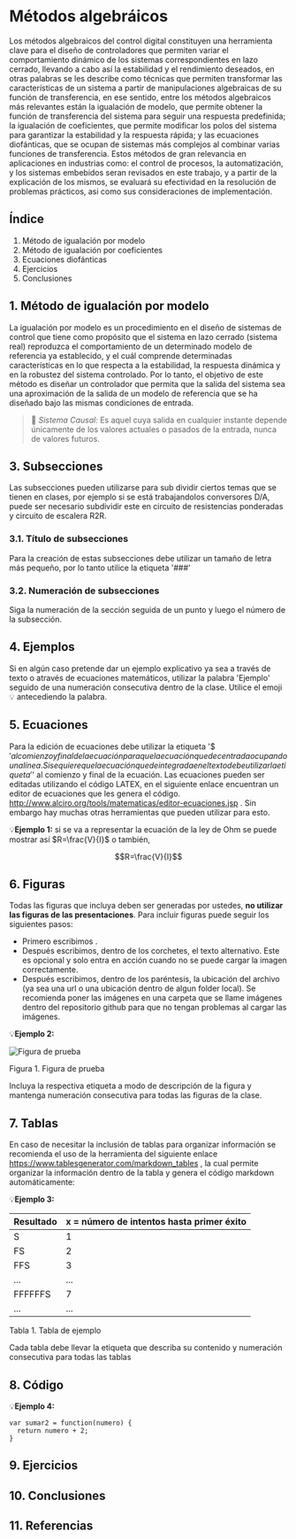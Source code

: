 # Métodos algebráicos
Los métodos algebraicos del control digital constituyen una herramienta clave para el diseño de controladores que permiten variar el comportamiento dinámico de los sistemas correspondientes en lazo cerrado, llevando a cabo así la estabilidad y el rendimiento deseados, en otras palabras se les describe como técnicas que permiten transformar las características de un sistema a partir de manipulaciones algebraicas de su función de transferencia, en ese sentido, entre los métodos algebraicos más relevantes están la igualación de modelo, que permite obtener la función de transferencia del sistema para seguir una respuesta predefinida; la igualación de coeficientes, que permite modificar los polos del sistema para garantizar la estabilidad y la respuesta rápida; y las ecuaciones diofánticas, que se ocupan de sistemas más complejos al combinar varias funciones de transferencia. Estos métodos de gran relevancia en aplicaciones en industrias como: el control de procesos, la automatización, y los sistemas embebidos seran revisados en este trabajo, y a partir de la explicación de los mismos, se evaluará su efectividad en la resolución de problemas prácticos, asi como sus consideraciones de implementación.
## Índice
1. Método de igualación por modelo
2. Método de igualación por coeficientes
3. Ecuaciones diofánticas
4. Ejercicios
5. Conclusiones

## 1. Método de igualación por modelo
La igualación por modelo es un procedimiento en el diseño de sistemas de control que tiene como propósito que el sistema en lazo cerrado (sistema real) reproduzca el comportamiento de un determinado modelo de referencia ya establecido, y el cuál comprende determinadas características en lo que respecta a la estabilidad, la respuesta dinámica y en la robustez del sistema controlado. Por lo tanto, el objetivo de este método es diseñar un controlador que permita que la salida del sistema sea una aproximación de la salida de un modelo de referencia que se ha diseñado bajo las mismas condiciones de entrada.
>🔑 *Sistema Causal:* Es aquel cuya salida en cualquier instante depende únicamente de los valores actuales o pasados de la entrada, nunca de valores futuros.
## 3. Subsecciones
Las subsecciones pueden utilizarse para sub dividir ciertos temas que se tienen en clases, por ejemplo si se está trabajandolos conversores D/A, puede ser necesario subdividir este en circuito de resistencias ponderadas y circuito de escalera R2R. 
### 3.1. Título de subsecciones
Para la creación de estas subsecciones debe utilizar un tamaño de letra más pequeño, por lo tanto utilice la etiqueta '###' 
### 3.2. Numeración de subsecciones
Siga la numeración de la sección seguida de un punto y luego el número de la subsección.

## 4. Ejemplos
Si en algún caso pretende dar un ejemplo explicativo ya sea a través de texto o através de ecuaciones matemáticos, utilizar la palabra 'Ejemplo' seguido de una numeración consecutiva dentro de la clase. Utilice el emoji 💡 antecediendo la palabra.

## 5. Ecuaciones
Para la edición de ecuaciones debe utilizar la etiqueta '$$' al comienzo y final de la ecuación para que la ecuación quede centrada ocupando una línea. Si se quiere que la ecuación quede integrada en el texto debe utilizar la etiqueta '$' al comienzo y final de la ecuación. Las ecuaciones pueden ser editadas utilizando el código LATEX, en el siguiente enlace encuentran un editor de ecuaciones que les genera el código. http://www.alciro.org/tools/matematicas/editor-ecuaciones.jsp . Sin embargo hay muchas otras herramientas que pueden utilizar para esto.

💡**Ejemplo 1:** si se va a representar la ecuación de la ley de Ohm se puede mostrar así $R=\frac{V}{I}$ o también,

$$R=\frac{V}{I}$$

## 6. Figuras
Todas las figuras que incluya deben ser generadas por ustedes, **no utilizar las figuras de las presentaciones**. Para incluir figuras puede seguir los siguientes pasos:
* Primero escribimos ![]().
* Después escribimos, dentro de los corchetes, el texto alternativo. Este es opcional y solo entra en acción cuando no se puede cargar la imagen correctamente.
* Después escribimos, dentro de los paréntesis, la ubicación del archivo (ya sea una url o una ubicación dentro de algun folder local). Se recomienda poner las imágenes en una carpeta que se llame imágenes dentro del repositorio github para que no tengan problemas al cargar las imágenes.

💡**Ejemplo 2:**

![Figura de prueba](images/plantilla/Captura2.PNG)

Figura 1. Figura de prueba

Incluya la respectiva etiqueta a modo de descripción de la figura y mantenga numeración consecutiva para todas las figuras de la clase.

## 7. Tablas
En caso de necesitar la inclusión de tablas para organizar información se recomienda el uso de la herramienta del siguiente enlace https://www.tablesgenerator.com/markdown_tables , la cual permite organizar la información dentro de la tabla y genera el código markdown automáticamente:

💡**Ejemplo 3:** 

| **Resultado** | **x = número de intentos hasta primer éxito** |
|---------------|-----------------------------------------------|
|       S       |                       1                       |
|       FS      |                       2                       |
|      FFS      |                       3                       |
|      ...      |                      ...                      |
|    FFFFFFS    |                       7                       |
|      ...      |                      ...                      |

Tabla 1. Tabla de ejemplo

Cada tabla debe llevar la etiqueta que describa su contenido y numeración consecutiva para todas las tablas

## 8. Código

💡**Ejemplo 4:**
```
var sumar2 = function(numero) {
  return numero + 2;
}
```

## 9. Ejercicios

## 10. Conclusiones

## 11. Referencias

